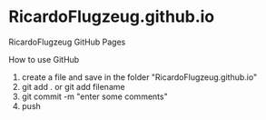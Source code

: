 # RicardoFlugzeug.github.io
RicardoFlugzeug GitHub Pages

How to use GitHub
1. create a file and save in the folder "RicardoFlugzeug.github.io"
2. git add .   or  git add filename
3. git commit -m "enter some comments"
4. push
